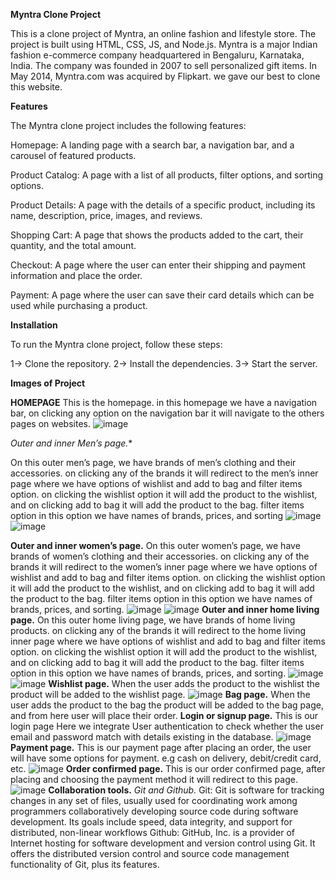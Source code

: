 **Myntra Clone Project**

This is a clone project of Myntra, an online fashion and lifestyle store. The project is built using HTML, CSS, JS, and Node.js.
Myntra is a major Indian fashion e-commerce company headquartered in Bengaluru, Karnataka, India. The company was founded in 2007 to sell personalized gift items. In May 2014, Myntra.com was acquired by Flipkart. we gave our best to clone this website.

**Features**

The Myntra clone project includes the following features:

Homepage: A landing page with a search bar, a navigation bar, and a carousel of featured products.

Product Catalog: A page with a list of all products, filter options, and sorting options.

Product Details: A page with the details of a specific product, including its name, description, price, images, and reviews.

Shopping Cart: A page that shows the products added to the cart, their quantity, and the total amount.

Checkout: A page where the user can enter their shipping and payment information and place the order.

Payment: A page where the user can save their card details which can be used while purchasing a product.


**Installation**

To run the Myntra clone project, follow these steps:

1-> Clone the repository.
2-> Install the dependencies.
3-> Start the server.

**Images of Project**

**HOMEPAGE** 
This is the homepage. 
in this homepage we have a navigation bar, on clicking any option on the navigation bar it will navigate to the others pages on websites.
![image](https://user-images.githubusercontent.com/77974484/161418508-820faf68-9cea-4570-9fe5-6fe50085a908.png)

*Outer and inner Men’s page.**

On this outer men’s page, we have brands of men’s clothing and their accessories. on clicking any of the brands it will redirect to the men’s inner page where we have options of wishlist and add to bag and filter items option.
on clicking the wishlist option it will add the product to the wishlist, 
and on clicking add to bag it will add the product to the bag. filter items option in this option we have names of brands, prices, and sorting
![image](https://user-images.githubusercontent.com/77974484/161418568-fb6db3cb-47c9-4911-b486-0648ef79ceb3.png)
![image](https://user-images.githubusercontent.com/77974484/161418579-9ec6c7b1-8474-4c21-8927-04800e9c0804.png)

**Outer and inner women’s page.**
On this outer women’s page, we have brands of women’s clothing and their accessories. on clicking any of the brands it will redirect to the women’s inner page where we have options of wishlist and add to bag and filter items option.
on clicking the wishlist option it will add the product to the wishlist, and on clicking add to bag it will add the product to the bag. 
filter items option in this option we have names of brands, prices, and sorting.
![image](https://user-images.githubusercontent.com/77974484/161418616-0103de9b-804e-403e-b59b-16bd4f012dc8.png)
![image](https://user-images.githubusercontent.com/77974484/161418629-2f55ef0c-c323-4bd0-86ec-2d04092e4af0.png)
**Outer and inner home living page.**
On this outer home living page, we have brands of home living products. on clicking any of the brands it will redirect to the home living inner page where we have options of wishlist and 
add to bag and filter items option. on clicking the wishlist option it will add the product to the wishlist, and on clicking add to bag it will add the product to the bag. 
filter items option in this option we have names of brands, prices, and sorting.
![image](https://user-images.githubusercontent.com/77974484/161418666-9f75ebdd-a6e4-470e-8190-8699b6dd64b4.png)
![image](https://user-images.githubusercontent.com/77974484/161418677-6aa9fb78-083b-4986-b774-5b74b44b157f.png)
**Wishlist page.**
When the user adds the product to the wishlist the product will be added to the wishlist page.
![image](https://user-images.githubusercontent.com/77974484/161418767-c17d11ce-3a7d-4f2d-9abe-b2ac1ab0e1bd.png)
**Bag page.**
When the user adds the product to the bag the product will be added to the bag page, and from here user will place their order.
**Login or signup page.**
This is our login page Here we integrate User authentication to check whether the user email and password match with details existing in the database.
![image](https://user-images.githubusercontent.com/77974484/161418840-a913c3ff-e219-4ec0-9467-4320cd787eb0.png)
**Payment page.**
This is our payment page after placing an order, the user will have some options for payment. e.g cash on delivery, debit/credit card, etc.
![image](https://user-images.githubusercontent.com/77974484/161418887-c30e9832-e415-4de7-bc24-f5e83f4605a0.png)
**Order confirmed page.**
This is our order confirmed page, after placing and choosing the payment method it will redirect to this page.
![image](https://user-images.githubusercontent.com/77974484/161433073-291a3727-c191-42ad-be92-dd453264de10.png)
**Collaboration tools.**
*Git and Github.*
Git: Git is software for tracking changes in any set of files, usually used for coordinating work among programmers collaboratively developing source code during software development. Its goals include speed, data integrity, and support for distributed, non-linear workflows
Github: GitHub, Inc. is a provider of Internet hosting for software development and version control using Git. It offers the distributed version control and source code management functionality of Git, plus its features.